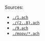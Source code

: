 Sources:

- [`./1.ach`](https://www.hancockwhitney.com/hubfs/Treasury%20Services%20Resource%20Library%20Files/ACH%20Services/NACHA-Sample-File.txt)
- [`./{2..8}.ach`](https://www.ach-pro.com/post/common-nacha-file-examples)
- [`./9.ach`](https://bell.bank/-/media/project/bell/bank-redesign/healthcarebank/guides-and-tutorials/nacha-specifications.pdf)
- [`./moov/*.ach`](https://github.com/moov-io/ach/tree/master/examples/testdata)
